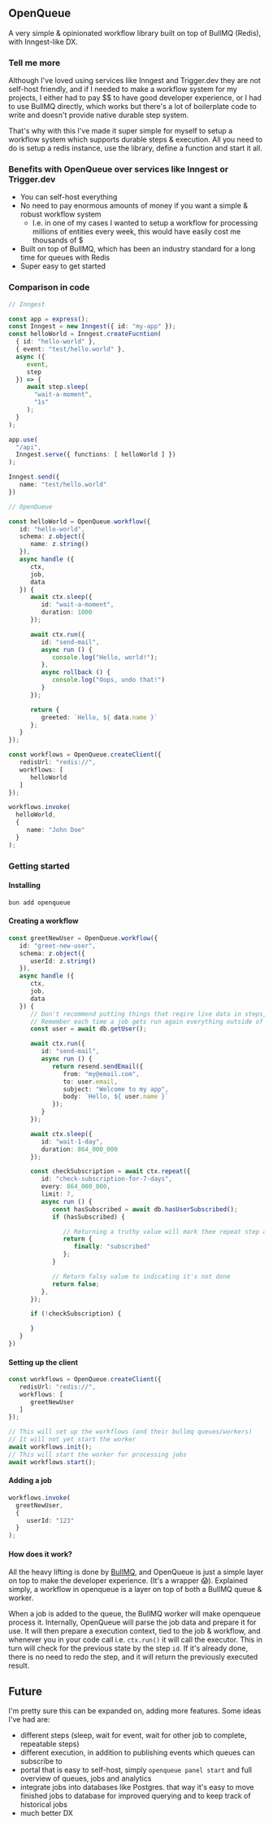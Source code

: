 ## OpenQueue

A very simple & opinionated workflow library built on top of BullMQ (Redis), with Inngest-like DX.

### Tell me more

Although I've loved using services like Inngest and Trigger.dev they are not self-host friendly, and if I needed
to make a workflow system for my projects, I either had to pay $$ to have good developer experience, or I had to use
BullMQ directly, which works but there's a lot of boilerplate code to write and doesn't provide native durable
step system.

That's why with this I've made it super simple for myself to setup a workflow system which supports durable steps &
execution. All you need to do is setup a redis instance, use the library, define a function and start it all.

### Benefits with OpenQueue over services like Inngest or Trigger.dev

- You can self-host everything
- No need to pay enormous amounts of money if you want a simple & robust workflow system
    - I.e. in one of my cases I wanted to setup a workflow for processing millions of entities every week, this would
      have easily cost me thousands of $
- Built on top of BullMQ, which has been an industry standard for a long time for queues with Redis
- Super easy to get started

### Comparison in code

```typescript
// Inngest

const app = express();
const Inngest = new Inngest({ id: "my-app" });
const helloWorld = Inngest.createFucntion(
  { id: "hello-world" },
  { event: "test/hello.world" },
  async ({
     event,
     step
  }) => {
     await step.sleep(
       "wait-a-moment",
       "1s"
     );
  }
);

app.use(
  "/api",
  Inngest.serve({ functions: [ helloWorld ] })
);

Inngest.send({
   name: "test/hello.world"
})
```

```typescript
// OpenQueue

const helloWorld = OpenQueue.workflow({
   id: "hello-world",
   schema: z.object({
      name: z.string()
   }),
   async handle ({
      ctx,
      job,
      data
   }) {
      await ctx.sleep({
         id: "wait-a-moment",
         duration: 1000
      });

      await ctx.run({
         id: "send-mail",
         async run () {
            console.log("Hello, world!");
         },
         async rollback () {
            console.log("Oops, undo that!")
         }
      });

      return {
         greeted: `Hello, ${ data.name }`
      };
   }
});

const workflows = OpenQueue.createClient({
   redisUrl: "redis://",
   workflows: [
      helloWorld
   ]
});

workflows.invoke(
  helloWorld,
  {
     name: "John Doe"
  }
);
```

### Getting started

#### Installing

```bash
bun add openqueue
```

#### Creating a workflow

```typescript
const greetNewUser = OpenQueue.workflow({
   id: "greet-new-user",
   schema: z.object({
      userId: z.string()
   }),
   async handle ({
      ctx,
      job,
      data
   }) {
      // Don't recommend putting things that reqire live data in steps, in case you were to retry them
      // Remember each time a job gets run again everything outside of the step scopes will be re-run (i.e. db calls)
      const user = await db.getUser();

      await ctx.run({
         id: "send-mail",
         async run () {
            return resend.sendEmail({
               from: "my@email.com",
               to: user.email,
               subject: "Welcome to my app",
               body: `Hello, ${ user.name }`
            });
         }
      });

      await ctx.sleep({
         id: "wait-1-day",
         duration: 864_000_000
      });

      const checkSubscription = await ctx.repeat({
         id: "check-subscription-for-7-days",
         every: 864_000_000,
         limit: 7,
         async run () {
            const hasSubscribed = await db.hasUserSubscribed();
            if (hasSubscribed) {

               // Returning a truthy value will mark thee repeat step as complete, and will not repeat anymore.
               return {
                  finally: "subscribed"
               };
            }

            // Return falsy value to indicating it's not done
            return false;
         },
      });

      if (!checkSubscription) {

      }
   }
})
```

#### Setting up the client

```typescript
const workflows = OpenQueue.createClient({
   redisUrl: "redis://",
   workflows: [
      greetNewUser
   ]
});

// This will set up the workflows (and their bullmq queues/workers)
// It will not yet start the worker
await workflows.init();
// This will start the worker for processing jobs
await workflows.start();
```

#### Adding a job

```typescript
workflows.invoke(
  greetNewUser,
  {
     userId: "123"
  }
);
```

#### How does it work?

All the heavy lifting is done by [BullMQ](https://bullmq.io), and OpenQueue is just a simple layer on top to make the
developer experience. (It's a wrapper 😱). Explained simply, a workflow in openqueue is a layer on top of both a BullMQ
queue & worker.

When a job is added to the queue, the BullMQ worker will make openqueue process it. Internally, OpenQueue will parse the
job data and prepare it for use. It will then prepare a execution context, tied to the job & workflow, and whenever you
in your code call i.e. `ctx.run()` it will call the executor. This in turn will check for the
previous state by the step `id`. If it's already done, there is no need to redo the step, and it will return the
previously executed result.

## Future

I'm pretty sure this can be expanded on, adding more features. Some ideas I've had are:

- different steps (sleep, wait for event, wait for other job to complete, repeatable steps)
- different execution, in addition to publishing events which queues can subscribe to
- portal that is easy to self-host, simply `openqueue panel start` and full overview of queues, jobs and analytics
- integrate jobs into databases like Postgres. that way it's easy to move finished jobs to database for improved
  querying and to keep track of historical jobs
- much better DX
